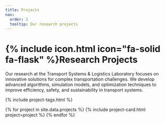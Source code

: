 ```yaml
---
title: Projects
nav:
  order: 2
  tooltip: Our research projects
---
```


# {% include icon.html icon="fa-solid fa-flask" %}Research Projects

Our research at the Transport Systems & Logistics Laboratory focuses on innovative solutions for complex transportation challenges. We develop advanced algorithms, simulation models, and optimization techniques to improve efficiency, safety, and sustainability in transport systems.

{% include project-tags.html %}

{% for project in site.data.projects %}
    {% include project-card.html project=project %}
{% endfor %}
